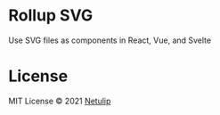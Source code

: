 # Rollup SVG

Use SVG files as components in React, Vue, and Svelte

# License

MIT License © 2021 [Netulip](https://github.com/netulip)

